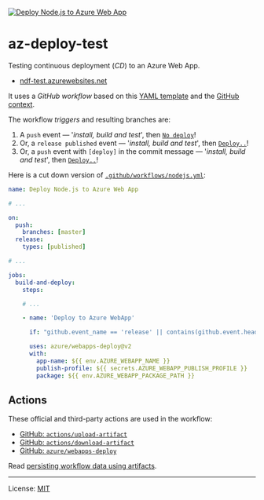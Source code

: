 
[![Deploy Node.js to Azure Web App][gh-badge]][gh-link]

# az-deploy-test

Testing continuous deployment (_CD_) to an Azure Web App.

 * [ndf-test.azurewebsites.net][site]

It uses a _GitHub workflow_ based on this [YAML template][t]
and the [GitHub context][gc].

The workflow _triggers_ and resulting branches are:

 1. A `push` event 	— '_install, build and test_', then [`No deploy`][p]!
 2. Or, a `release published` event — '_install, build and test_', then [`Deploy..`][r]!
 3. Or, a `push` event with `[deploy]` in the commit message — '_install, build and test_', then [`Deploy..`][pd]!

Here is a cut down version of [`.github/workflows/nodejs.yml`][wf]:

```yaml
name: Deploy Node.js to Azure Web App

# ...

on:
  push:
    branches: [master]
  release:
    types: [published]

# ...

jobs:
  build-and-deploy:
    steps:

    # ...

    - name: 'Deploy to Azure WebApp'

      if: "github.event_name == 'release' || contains(github.event.head_commit.message, '[deploy]')"

      uses: azure/webapps-deploy@v2
      with:
        app-name: ${{ env.AZURE_WEBAPP_NAME }}
        publish-profile: ${{ secrets.AZURE_WEBAPP_PUBLISH_PROFILE }}
        package: ${{ env.AZURE_WEBAPP_PACKAGE_PATH }}
```

## Actions

These official and third-party actions are used in the workflow:

 * [GitHub: `actions/upload-artifact`][act-ua]
 * [GitHub: `actions/download-artifact`][act-da]
 * [GitHub: `azure/webapps-deploy`][act-azd]

Read [persisting workflow data using artifacts][ar].

---
License: [MIT](https://nfreear.mit-license.org/ "MIT License")

[site]: https://ndf-test.azurewebsites.net/index.html
[wf]: https://github.com/nfreear/az-deploy-test/blob/master/.github/workflows/nodejs.yml#L54-L61
  "nodejs YAML"
[gc]: https://help.github.com/en/actions/reference/context-and-expression-syntax-for-github-actions#github-context
[t]: https://github.com/Azure/actions-workflow-samples/blob/master/AppService/node.js-webapp-on-azure.yml#L35-L40
  "node.js-webapp-on-azure YAML"
[r]: https://github.com/nfreear/az-deploy-test/runs/524094206?check_suite_focus=true#step:7:1
  "'Publish release' event — Deploy happens!"
[p]: https://github.com/nfreear/az-deploy-test/runs/524091554?check_suite_focus=true#step:6:1
  "'Push' event — NO deploy!"
[pd]: https://github.com/nfreear/az-deploy-test/runs/522102394?check_suite_focus=true#step:7:1
  "'Push' event, with '[deploy]' in commit message — Deploy happens!"
[ar]: https://help.github.com/en/actions/configuring-and-managing-workflows/persisting-workflow-data-using-artifacts#passing-data-between-jobs-in-a-workflow
  "Passing data between jobs in a workflow — GitHub Help"
[ca]: https://help.github.com/en/actions/configuring-and-managing-workflows/caching-dependencies-to-speed-up-workflows#
  "Caching dependencies to speed up workflows — GitHub Help"
[act-ua]:  https://github.com/actions/upload-artifact.git
[act-da]:  https://github.com/actions/download-artifact.git
[act-azd]: https://github.com/azure/webapps-deploy.git

[gh-badge]: https://github.com/nfreear/az-deploy-test/workflows/Deploy%20Node.js%20to%20Azure/badge.svg
[gh-link]:  https://github.com/nfreear/az-deploy-test/actions
  "Status ~ 'Deploy Node.js to Azure Web App'"
